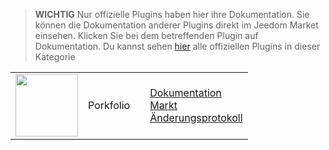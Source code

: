 
>**WICHTIG**
>Nur offizielle Plugins haben hier ihre Dokumentation. Sie können die Dokumentation anderer Plugins direkt im Jeedom Market einsehen. Klicken Sie bei dem betreffenden Plugin auf Dokumentation.
>Du kannst sehen [hier](https://market.jeedom.com/index.php?v=d&p=market&type=plugin&categorie=finance) alle offiziellen Plugins in dieser Kategorie


| | | | |
|--- | --- | --- | ---|
|<img src="porkfolio/porkfolio_icon.png" class="pluginLogo" width="100" />|Porkfolio||[Dokumentation](porkfolio/index.md)<br/>[Markt](https://market.jeedom.com/index.php?v=d&p=market_display&id=1503)<br/>[Änderungsprotokoll](porkfolio/changelog.md)|

